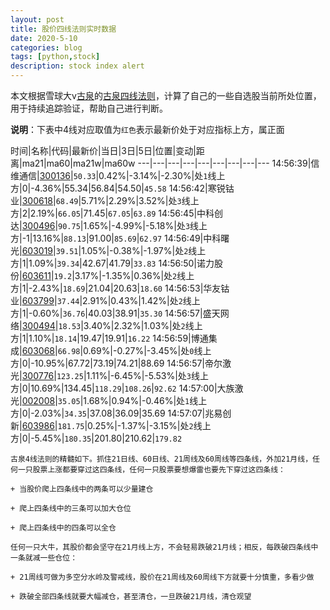 ```yaml
---
layout: post
title: 股价四线法则实时数据
date: 2020-5-10
categories: blog
tags: [python,stock]
description: stock index alert
---
```



本文根据雪球大v[古泉](https://xueqiu.com/u/7148646888)的[古泉四线法则](https://xueqiu.com/7148646888/130498192)，计算了自己的一些自选股当前所处位置，用于持续追踪验证，帮助自己进行判断。

**说明**：下表中4线对应取值为`红色`表示最新价处于对应指标上方，属正面

时间|名称|代码|最新价|当日|3日|5日|位置|变动|距离|ma21|ma60|ma21w|ma60w
---|---|---|---|---|---|---|---|---
14:56:39|信维通信|[300136](https://xueqiu.com/S/SZ300136)|`50.33`|0.42%|-3.14%|-2.30%|处`1`线上方|0|-4.36%|55.34|56.84|54.50|`45.58`
14:56:42|寒锐钴业|[300618](https://xueqiu.com/S/SZ300618)|`68.49`|5.71%|2.29%|3.52%|处`3`线上方|2|2.19%|`66.05`|71.45|`67.05`|`63.89`
14:56:45|中科创达|[300496](https://xueqiu.com/S/SZ300496)|`90.75`|1.65%|-4.99%|-5.18%|处`3`线上方|-1|13.16%|`88.13`|91.00|`85.69`|`62.97`
14:56:49|中科曙光|[603019](https://xueqiu.com/S/SH603019)|`39.51`|1.05%|-0.38%|-1.97%|处`2`线上方|1|1.09%|`39.34`|42.67|41.79|`33.83`
14:56:50|诺力股份|[603611](https://xueqiu.com/S/SH603611)|`19.2`|3.17%|-1.35%|0.36%|处`2`线上方|1|-2.43%|`18.69`|21.04|20.63|`18.60`
14:56:53|华友钴业|[603799](https://xueqiu.com/S/SH603799)|`37.44`|2.91%|0.43%|1.42%|处`2`线上方|1|-0.60%|`36.76`|40.03|38.91|`35.30`
14:56:57|盛天网络|[300494](https://xueqiu.com/S/SZ300494)|`18.53`|3.40%|2.32%|1.03%|处`2`线上方|1|1.10%|`18.14`|19.47|19.91|`16.22`
14:56:59|博通集成|[603068](https://xueqiu.com/S/SH603068)|`66.98`|0.69%|-0.27%|-3.45%|处`0`线上方|0|-10.95%|67.72|73.19|74.21|88.69
14:56:57|帝尔激光|[300776](https://xueqiu.com/S/SZ300776)|`123.25`|1.11%|-6.45%|-5.53%|处`3`线上方|0|10.69%|134.45|`118.29`|`108.26`|`92.62`
14:57:00|大族激光|[002008](https://xueqiu.com/S/SZ002008)|`35.05`|1.68%|0.94%|-0.46%|处`1`线上方|0|-2.03%|`34.35`|37.08|36.09|35.69
14:57:07|兆易创新|[603986](https://xueqiu.com/S/SH603986)|`181.75`|0.25%|-1.37%|-3.15%|处`2`线上方|0|-5.45%|`180.35`|201.80|210.62|`179.82`

```
古泉4线法则的精髓如下。抓住21日线、60日线、21周线及60周线等四条线，外加21月线，任何一只股票上涨都要穿过这四条线，任何一只股票要想爆雷也要先下穿过这四条线：

+ 当股价爬上四条线中的两条可以少量建仓

+ 爬上四条线中的三条可以加大仓位

+ 爬上四条线中的四条可以全仓

任何一只大牛，其股价都会坚守在21月线上方，不会轻易跌破21月线；相反，每跌破四条线中一条就减一些仓位：

+ 21周线可做为多空分水岭及警戒线，股价在21周线及60周线下方就要十分慎重，多看少做

+ 跌破全部四条线就要大幅减仓，甚至清仓，一旦跌破21月线，清仓观望
```